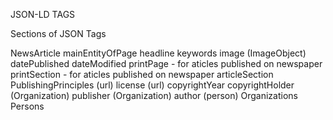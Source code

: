 JSON-LD TAGS

Sections of JSON Tags

NewsArticle
    mainEntityOfPage
    headline
    keywords
    image (ImageObject)
    datePublished
    dateModified
    printPage - for aticles published on newspaper
    printSection - for aticles published on newspaper
    articleSection
    PublishingPrinciples (url)
    license (url)
    copyrightYear
    copyrightHolder (Organization)
    publisher (Organization)
    author (person)
Organizations
Persons
